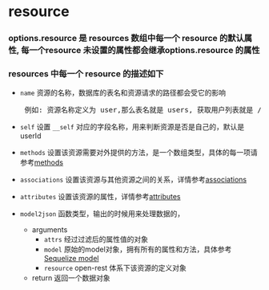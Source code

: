 # resource

### options.resource 是 resources 数组中每一个 resource 的默认属性, 每一个resource 未设置的属性都会继承options.resource 的属性


### resources 中每一个 resource 的描述如下

* `name` 资源的名称，数据库的表名和资源请求的路径都会受它的影响
  <pre> 例如: 资源名称定义为 user,那么表名就是 users, 获取用户列表就是 /users, 获取某个用户就是 /users/:id</pre>

* `self` 设置 `__self` 对应的字段名称，用来判断资源是否是自己的，默认是 userId
* `methods` 设置该资源需要对外提供的方法，是一个数组类型，具体的每一项请参考[methods](methods.md)

* `associations` 设置该资源与其他资源之间的关系，详情参考[associations](associations.md)
* `attributes` 设置该资源的属性，详情参考[attributes](attributes.md)
* `model2json` 函数类型，输出的时候用来处理数据的，
  * arguments
    * `attrs` 经过过滤后的属性值的对象
    * `model` 原始的model对象，拥有所有的属性和方法，具体参考 [Sequelize model](http://sequelizejs.com/docs/latest/instances)
    * `resource` open-rest 体系下该资源的定义对象
  * return 返回一个数据对象
